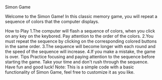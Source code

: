 Simon Game

Welcome to the Simon Game! In this classic memory game, you will repeat a sequence of colors that the computer displays.

How to Play
1.The computer will flash a sequence of colors, when you click on any key on the keybored. Pay attention to the order of the colors.
2.You must repeat the sequence by clicking on the corresponding colored buttons in the same order.
3.The sequence will become longer with each round and the speed of the sequence will increase.
4.If you make a mistake, the game is over.
Tips
Practice focusing and paying attention to the sequence before starting the game.
Take your time and don't rush through the sequence.
Have fun and good luck!
Note: This is a simple code with a basic functionality of Simon Game, feel free to customize it as you like.
